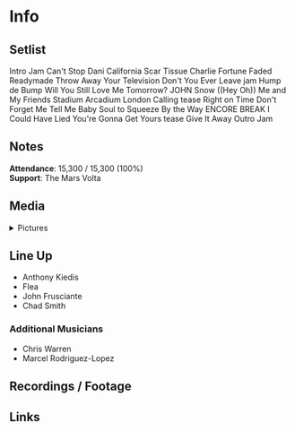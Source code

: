 # Info

## Setlist

Intro Jam
Can't Stop
Dani California
Scar Tissue
Charlie
Fortune Faded
Readymade
Throw Away Your Television
Don't You Ever Leave jam
Hump de Bump
Will You Still Love Me Tomorrow? JOHN
Snow ((Hey Oh))
Me and My Friends
Stadium Arcadium
London Calling tease
Right on Time
Don't Forget Me
Tell Me Baby
Soul to Squeeze
By the Way
ENCORE BREAK
I Could Have Lied
You're Gonna Get Yours tease
Give It Away
Outro Jam

## Notes

**Attendance**: 15,300 / 15,300 (100%)
<br>
**Support**: The Mars Volta

## Media 

<details>
  <summary>Pictures</summary>
  <!--<img alt="Setlist" title="Setlist" src="_.jpg" height="200" />
  <img alt="Flyer" title="Flyer" src="_.jpg" height="200" />
  <img alt="Clipper" title="Clipper" src="_.jpg" height="200" />
  <img alt="Ticket" title="Ticket" src="_.jpg" height="200" />
  -->
</details>

## Line Up

* Anthony Kiedis
* Flea
* John Frusciante
* Chad Smith

### Additional Musicians

* Chris Warren  
* Marcel Rodriguez-Lopez

## Recordings / Footage

## Links